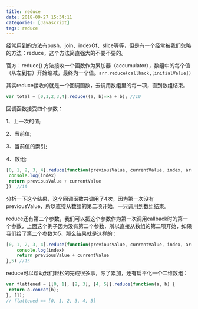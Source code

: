 ```yaml
---
title: reduce
date: 2018-09-27 15:34:11
categories: [Javascript]
tags: reduce
---
```

经常用到的方法有push、join、indexOf、slice等等，但是有一个经常被我们忽略的方法：reduce，这个方法简直强大的不要不要的。

官方：reduce() 方法接收一个函数作为累加器（accumulator），数组中的每个值（从左到右）开始缩减，最终为一个值。`arr.reduce(callback,[initialValue])`
<!-- more -->

其实reduce接收的就是一个回调函数，去调用数组里的每一项，直到数组结束。
```js
var total = [0,1,2,3,4].reduce((a, b)=>a + b); //10
```
回调函数接受四个参数：

1、上一次的值;

2、当前值;

3、当前值的索引;

4、数组;
```js
[0, 1, 2, 3, 4].reduce(function(previousValue, currentValue, index, array) {
 console.log(index)
 return previousValue + currentValue
})  //10
```

分析一下这个结果，这个回调函数共调用了4次，因为第一次没有previousValue，所以直接从数组的第二项开始，一只调用到数组结束。

reduce还有第二个参数，我们可以把这个参数作为第一次调用callback时的第一个参数，上面这个例子因为没有第二个参数，所以直接从数组的第二项开始，如果我们给了第二个参数为5，那么结果就是这样的：
```js
[0, 1, 2, 3, 4].reduce(function(previousValue, currentValue, index, array){
    console.log(index)
    return previousValue + currentValue
},5) //15
```

reduce可以帮助我们轻松的完成很多事，除了累加，还有扁平化一个二维数组：
```js
var flattened = [[0, 1], [2, 3], [4, 5]].reduce(function(a, b) {
 return a.concat(b);
}, []);
// flattened == [0, 1, 2, 3, 4, 5]
```



